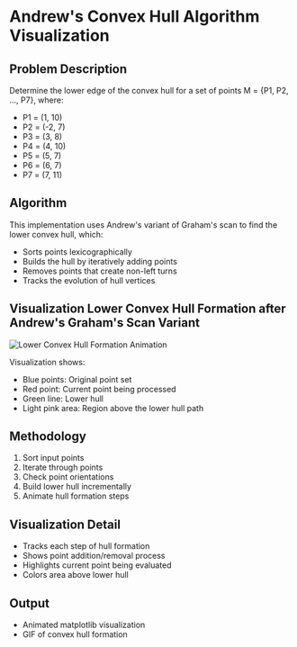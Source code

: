 # Andrew's Convex Hull Algorithm Visualization

## Problem Description
Determine the lower edge of the convex hull for a set of points M = {P1, P2, ..., P7}, where:
- P1 = (1, 10)
- P2 = (-2, 7)
- P3 = (3, 8)
- P4 = (4, 10)
- P5 = (5, 7)
- P6 = (6, 7)
- P7 = (7, 11)

## Algorithm
This implementation uses Andrew's variant of Graham's scan to find the lower convex hull, which:
- Sorts points lexicographically
- Builds the hull by iteratively adding points
- Removes points that create non-left turns
- Tracks the evolution of hull vertices

## Visualization Lower Convex Hull Formation after Andrew's Graham's Scan Variant
![Lower Convex Hull Formation Animation](./lower_hull_animation.gif)

Visualization shows:
- Blue points: Original point set
- Red point: Current point being processed
- Green line: Lower hull
- Light pink area: Region above the lower hull path

## Methodology
1. Sort input points
2. Iterate through points
3. Check point orientations
4. Build lower hull incrementally
5. Animate hull formation steps

## Visualization Detail
- Tracks each step of hull formation
- Shows point addition/removal process
- Highlights current point being evaluated
- Colors area above lower hull

## Output
- Animated matplotlib visualization
- GIF of convex hull formation
